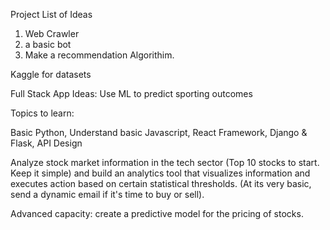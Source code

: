 Project List of Ideas

1. Web Crawler
2. a basic bot
3. Make a recommendation Algorithim. 

Kaggle for datasets

Full Stack App Ideas:
Use ML to predict sporting outcomes

Topics to learn:

Basic Python, 
Understand basic Javascript, 
React Framework, 
Django & Flask, 
API Design


Analyze stock market information in the tech sector (Top 10 stocks to start. Keep it simple) and build an analytics tool that visualizes information and executes action based on certain statistical thresholds. (At its very basic, send a dynamic email if it's time to buy or sell).

Advanced capacity: create a predictive model for the pricing of stocks.


